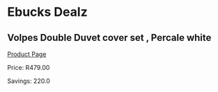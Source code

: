 
# Ebucks Dealz
## Volpes Double Duvet cover set , Percale white
[Product Page](https://www.ebucks.com/web/shop/productSelected.do?prodId=1067643419&catId=704984344)

Price: R479.00

Savings: 220.0


	